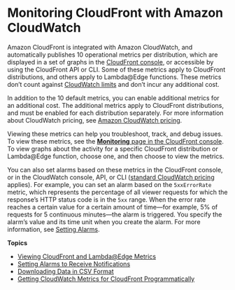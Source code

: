 # Monitoring CloudFront with Amazon CloudWatch<a name="monitoring-using-cloudwatch"></a>

Amazon CloudFront is integrated with Amazon CloudWatch, and automatically publishes 10 operational metrics per distribution, which are displayed in a set of graphs in the [CloudFront console](https://console.aws.amazon.com/cloudfront/home), or accessible by using the CloudFront API or CLI\. Some of these metrics apply to CloudFront distributions, and others apply to Lambda@Edge functions\. These metrics don’t count against [CloudWatch limits](https://docs.aws.amazon.com/AmazonCloudWatch/latest/DeveloperGuide/cloudwatch_limits.html) and don’t incur any additional cost\.

In addition to the 10 default metrics, you can enable additional metrics for an additional cost\. The additional metrics apply to CloudFront distributions, and must be enabled for each distribution separately\. For more information about CloudWatch pricing, see [Amazon CloudWatch pricing](http://aws.amazon.com/cloudwatch/pricing/)\.

Viewing these metrics can help you troubleshoot, track, and debug issues\. To view these metrics, see the [**Monitoring** page in the CloudFront console](https://console.aws.amazon.com/cloudfront/v2/home?#/monitoring)\. To view graphs about the activity for a specific CloudFront distribution or Lambda@Edge function, choose one, and then choose to view the metrics\.

You can also set alarms based on these metrics in the CloudFront console, or in the CloudWatch console, API, or CLI \([standard CloudWatch pricing](http://aws.amazon.com/cloudwatch/pricing/) applies\)\. For example, you can set an alarm based on the `5xxErrorRate` metric, which represents the percentage of all viewer requests for which the response’s HTTP status code is in the `5xx` range\. When the error rate reaches a certain value for a certain amount of time—for example, 5% of requests for 5 continuous minutes—the alarm is triggered\. You specify the alarm’s value and its time unit when you create the alarm\. For more information, see [Setting Alarms](receiving-notifications.md)\.

**Topics**
+ [Viewing CloudFront and Lambda@Edge Metrics](viewing-cloudfront-metrics.md)
+ [Setting Alarms to Receive Notifications](receiving-notifications.md)
+ [Downloading Data in CSV Format](cloudwatch-csv.md)
+ [Getting CloudWatch Metrics for CloudFront Programmatically](programming-cloudwatch-metrics.md)